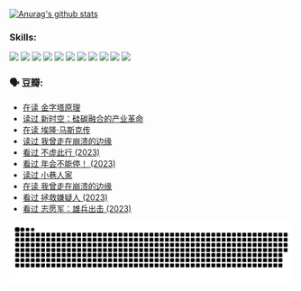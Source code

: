 
[![Anurag's github stats](https://github-readme-stats.vercel.app/api?username=w940853815)](https://github.com/anuraghazra/github-readme-stats)

### Skills:

<code><img height="32" src="https://cdn.jsdelivr.net/npm/simple-icons@v5/icons/python.svg"></code>
<code><img height="32" src="https://cdn.jsdelivr.net/npm/simple-icons@v5/icons/javascript.svg"></code>
<code><img height="32" src="https://cdn.jsdelivr.net/npm/simple-icons@v5/icons/django.svg"></code>
<code><img height="32" src="https://cdn.jsdelivr.net/npm/simple-icons@v5/icons/flask.svg"></code>
<code><img height="32" src="https://cdn.jsdelivr.net/npm/simple-icons@v5/icons/vuetify.svg"></code>
<code><img height="32" src="https://cdn.jsdelivr.net/npm/simple-icons@v5/icons/git.svg"></code>
<code><img height="32" src="https://cdn.jsdelivr.net/npm/simple-icons@v5/icons/docker.svg"></code>
<code><img height="32" src="https://cdn.jsdelivr.net/npm/simple-icons@v5/icons/postgresql.svg"></code>
<code><img height="32" src="https://cdn.jsdelivr.net/npm/simple-icons@v5/icons/elasticsearch.svg"></code>
<code><img height="32" src="https://cdn.jsdelivr.net/npm/simple-icons@v5/icons/macos.svg"></code>
<code><img height="32" src="https://cdn.jsdelivr.net/npm/simple-icons@v5/icons/linux.svg"></code>

### 🗣 豆瓣:

<!-- DOUBAN-ACTIVITIES:START -->
- [在读 金字塔原理](https://www.douban.com/people/136069238/status/4507497587/?_i=06876531)
- [读过 新时空：硅碳融合的产业革命](https://www.douban.com/people/136069238/status/4506659177/?_i=06876531)
- [在读 埃隆·马斯克传](https://www.douban.com/people/136069238/status/4500417190/?_i=06876531)
- [读过 我曾走在崩溃的边缘](https://www.douban.com/people/136069238/status/4500416754/?_i=06876531)
- [看过 不虚此行‎ (2023)](https://www.douban.com/people/136069238/status/4499973052/?_i=06876531)
- [看过 年会不能停！‎ (2023)](https://www.douban.com/people/136069238/status/4498582002/?_i=06876531)
- [读过 小巷人家](https://www.douban.com/people/136069238/status/4489290935/?_i=06876532)
- [在读 我曾走在崩溃的边缘](https://www.douban.com/people/136069238/status/4489290559/?_i=06876532)
- [看过 拯救嫌疑人‎ (2023)](https://www.douban.com/people/136069238/status/4477421513/?_i=06876532)
- [看过 志愿军：雄兵出击‎ (2023)](https://www.douban.com/people/136069238/status/4465247367/?_i=06876532)
<!-- DOUBAN-ACTIVITIES:END -->


![Snake animation](https://raw.githubusercontent.com/w940853815/w940853815/output/github-contribution-grid-snake.svg)

<!--
**w940853815/w940853815** is a ✨ _special_ ✨ repository because its `README.md` (this file) appears on your GitHub profile.

Here are some ideas to get you started:

- 🔭 I’m currently working on ...
- 🌱 I’m currently learning ...
- 👯 I’m looking to collaborate on ...
- 🤔 I’m looking for help with ...
- 💬 Ask me about ...
- 📫 How to reach me: ...
- 😄 Pronouns: ...
- ⚡ Fun fact: ...
-->
